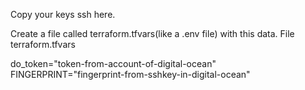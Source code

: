 Copy your keys ssh here.

Create a file called terraform.tfvars(like a .env file) with this data.
File terraform.tfvars

do_token="token-from-account-of-digital-ocean" FINGERPRINT="fingerprint-from-sshkey-in-digital-ocean" 